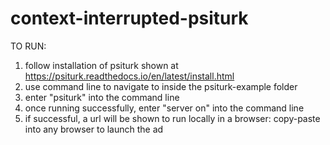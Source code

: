 # context-interrupted-psiturk

TO RUN:
1. follow installation of psiturk shown at https://psiturk.readthedocs.io/en/latest/install.html
2. use command line to navigate to inside the psiturk-example folder
3. enter "psiturk" into the command line
4. once running successfully, enter "server on" into the command line
5. if successful, a url will be shown to run locally in a browser: copy-paste into any browser to launch the ad
